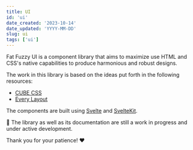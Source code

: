 ```yaml
---
title: UI
id: 'ui'
date_created: '2023-10-14'
date_updated: 'YYYY-MM-DD'
slug: ui
tags: ['ui']
---
```


Fat Fuzzy UI is a component library that aims to maximize use HTML and CSS's native capabilities to produce harmonious and robust designs.

The work in this library is based on the ideas put forth in the following resources:

- [CUBE CSS](https://cube.fyi)
- [Every Layout](https://every-layout.dev)

The components are built using [Svelte](https://svelte.dev) and [SvelteKit](https://kit.svelte.dev/).

🚧 The library as well as its documentation are still a work in progress and under active
development.

Thank you for your patience! ❤️
